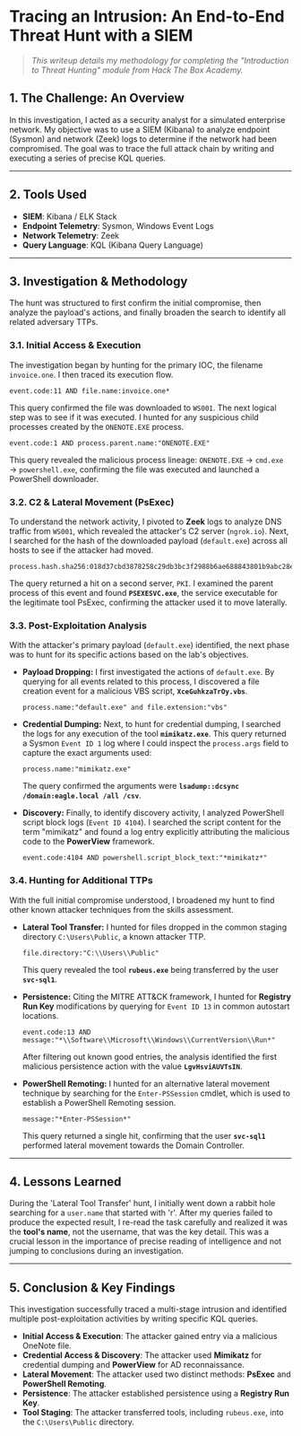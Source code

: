 # Tracing an Intrusion: An End-to-End Threat Hunt with a SIEM

> *This writeup details my methodology for completing the "Introduction to Threat Hunting" module from Hack The Box Academy.*

## 1. The Challenge: An Overview

In this investigation, I acted as a security analyst for a simulated enterprise network. My objective was to use a SIEM (Kibana) to analyze endpoint (Sysmon) and network (Zeek) logs to determine if the network had been compromised. The goal was to trace the full attack chain by writing and executing a series of precise KQL queries.

---

## 2. Tools Used

* **SIEM**: Kibana / ELK Stack
* **Endpoint Telemetry**: Sysmon, Windows Event Logs
* **Network Telemetry**: Zeek
* **Query Language**: KQL (Kibana Query Language)

---

## 3. Investigation & Methodology

The hunt was structured to first confirm the initial compromise, then analyze the payload's actions, and finally broaden the search to identify all related adversary TTPs.

### 3.1. Initial Access & Execution

The investigation began by hunting for the primary IOC, the filename `invoice.one`. I then traced its execution flow.

```kql
event.code:11 AND file.name:invoice.one*
```
This query confirmed the file was downloaded to `WS001`. The next logical step was to see if it was executed. I hunted for any suspicious child processes created by the `ONENOTE.EXE` process.

```kql
event.code:1 AND process.parent.name:"ONENOTE.EXE"
```

This query revealed the malicious process lineage: `ONENOTE.EXE` → `cmd.exe` → `powershell.exe`, confirming the file was executed and launched a PowerShell downloader.

### 3.2. C2 & Lateral Movement (PsExec)

To understand the network activity, I pivoted to **Zeek** logs to analyze DNS traffic from `WS001`, which revealed the attacker's C2 server (`ngrok.io`). Next, I searched for the hash of the downloaded payload (`default.exe`) across all hosts to see if the attacker had moved.

```kql
process.hash.sha256:018d37cbd3878258c29db3bc3f2988b6ae688843801b9abc28e6151141ab66d4
```
The query returned a hit on a second server, `PKI`. I examined the parent process of this event and found **`PSEXESVC.exe`**, the service executable for the legitimate tool PsExec, confirming the attacker used it to move laterally.

### 3.3. Post-Exploitation Analysis

With the attacker's primary payload (`default.exe`) identified, the next phase was to hunt for its specific actions based on the lab's objectives.

* **Payload Dropping:** I first investigated the actions of `default.exe`. By querying for all events related to this process, I discovered a file creation event for a malicious VBS script, **`XceGuhkzaTrOy.vbs`**.

    ```kql
    process.name:"default.exe" and file.extension:"vbs"
    ```

* **Credential Dumping:** Next, to hunt for credential dumping, I searched the logs for any execution of the tool **`mimikatz.exe`**. This query returned a Sysmon `Event ID 1` log where I could inspect the `process.args` field to capture the exact arguments used:

    ```kql
    process.name:"mimikatz.exe"
    ```
    The query confirmed the arguments were **`lsadump::dcsync /domain:eagle.local /all /csv`**.

* **Discovery:** Finally, to identify discovery activity, I analyzed PowerShell script block logs (`Event ID 4104`). I searched the script content for the term "mimikatz" and found a log entry explicitly attributing the malicious code to the **PowerView** framework.

    ```kql
    event.code:4104 AND powershell.script_block_text:"*mimikatz*"
    ```

### 3.4. Hunting for Additional TTPs

With the full initial compromise understood, I broadened my hunt to find other known attacker techniques from the skills assessment.

* **Lateral Tool Transfer:** I hunted for files dropped in the common staging directory `C:\Users\Public`, a known attacker TTP.
    ```kql
    file.directory:"C:\\Users\\Public"
    ```
    This query revealed the tool **`rubeus.exe`** being transferred by the user **`svc-sql1`**.

* **Persistence:** Citing the MITRE ATT&CK framework, I hunted for **Registry Run Key** modifications by querying for `Event ID 13` in common autostart locations.
    ```kql
    event.code:13 AND message:"*\\Software\\Microsoft\\Windows\\CurrentVersion\\Run*"
    ```
    After filtering out known good entries, the analysis identified the first malicious persistence action with the value **`LgvHsviAUVTsIN`**.

* **PowerShell Remoting:** I hunted for an alternative lateral movement technique by searching for the `Enter-PSSession` cmdlet, which is used to establish a PowerShell Remoting session.
    ```kql
    message:"*Enter-PSSession*"
    ```
    This query returned a single hit, confirming that the user **`svc-sql1`** performed lateral movement towards the Domain Controller.
---

## 4. Lessons Learned

During the 'Lateral Tool Transfer' hunt, I initially went down a rabbit hole searching for a `user.name` that started with 'r'. After my queries failed to produce the expected result, I re-read the task carefully and realized it was the **tool's name**, not the username, that was the key detail. This was a crucial lesson in the importance of precise reading of intelligence and not jumping to conclusions during an investigation.

---

## 5. Conclusion & Key Findings

This investigation successfully traced a multi-stage intrusion and identified multiple post-exploitation activities by writing specific KQL queries.

* **Initial Access & Execution**: The attacker gained entry via a malicious OneNote file.
* **Credential Access & Discovery**: The attacker used **Mimikatz** for credential dumping and **PowerView** for AD reconnaissance.
* **Lateral Movement**: The attacker used two distinct methods: **PsExec** and **PowerShell Remoting**.
* **Persistence**: The attacker established persistence using a **Registry Run Key**.
* **Tool Staging**: The attacker transferred tools, including `rubeus.exe`, into the `C:\Users\Public` directory.
